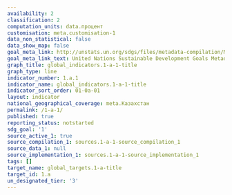 ```yaml
---
availability: 2
classification: 2
computation_units: data.процент
customisation: meta.customisation-1
data_non_statistical: false
data_show_map: false
goal_meta_link: http://unstats.un.org/sdgs/files/metadata-compilation/Metadata-Goal-1.pdf
goal_meta_link_text: United Nations Sustainable Development Goals Metadata (pdf 894kB)
graph_title: global_indicators.1-a-1-title
graph_type: line
indicator_number: 1.a.1
indicator_name: global_indicators.1-a-1-title
indicator_sort_order: 01-0a-01
layout: indicator
national_geographical_coverage: meta.Казахстан
permalink: /1-a-1/
published: true
reporting_status: notstarted
sdg_goal: '1'
source_active_1: true
source_compilation_1: sources.1-a-1-source_compilation_1
source_data_1: null
source_implementation_1: sources.1-a-1-source_implementation_1
tags: []
target_name: global_targets.1-a-title
target_id: 1.a
un_designated_tier: '3'
---
```

